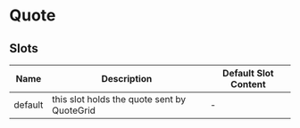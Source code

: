 # Quote

## Slots

<!-- @vuese:Quote:slots:start -->
|Name|Description|Default Slot Content|
|---|---|---|
|default|this slot holds the quote sent by QuoteGrid|-|

<!-- @vuese:Quote:slots:end -->


